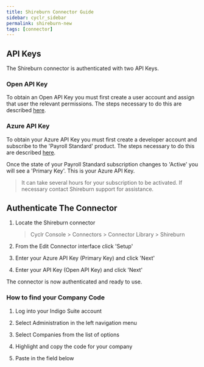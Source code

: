 ```yaml
---
title: Shireburn Connector Guide
sidebar: cyclr_sidebar
permalink: shireburn-new
tags: [connector]
---
```


## API Keys

The Shireburn connector is authenticated with two API Keys.

### Open API Key

To obtain an Open API Key you must first create a user account and assign that user the relevant permissions. The steps necessary to do this are described [here](http://indigohelp.shireburn.com/en/articles/3203157-how-to-obtain-an-open-api-key-in-indigo-beta).

### Azure API Key

To obtain your Azure API Key you must first create a developer account and subscribe to the 'Payroll Standard' product.
The steps necessary to do this are described [here](http://indigohelp.shireburn.com/en/articles/3203147-create-your-indigo-api-developer-account-and-subscribe-to-a-product-beta).

Once the state of your Payroll Standard subscription changes to 'Active' you will see a 'Primary Key'. This is your Azure API Key.

> It can take several hours for your subscription to be activated. If necessary contact Shireburn support for assistance.

## Authenticate The Connector

1. Locate the Shireburn connector

   > Cyclr Console > Connectors > Connector Library > Shireburn

2. From the Edit Connector interface click 'Setup'

3. Enter your Azure API Key (Primary Key) and click 'Next'

4. Enter your API Key (Open API Key) and click 'Next'

The connector is now authenticated and ready to use.

### How to find your Company Code
 1. Log into your Indigo Suite account

 2. Select Administration in the left navigation menu 

 3. Select Companies from the list of options

 4. Highlight and copy the code for your company
 
 5. Paste in the field below
